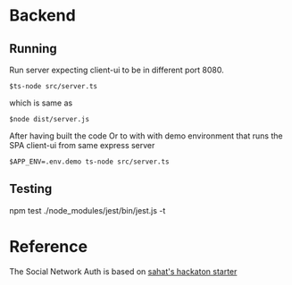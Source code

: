 # Backend

## Running
Run server expecting client-ui to be in different port 8080.
```
$ts-node src/server.ts
```
which is same as
```
$node dist/server.js
```
After having built the code
Or to with with demo environment that runs the SPA client-ui from same express server
```
$APP_ENV=.env.demo ts-node src/server.ts
```

## Testing
npm test
./node_modules/jest/bin/jest.js -t <test name>

# Reference
The Social Network Auth is based on [sahat's hackaton starter](https://github.com/sahat/hackathon-starter/) 